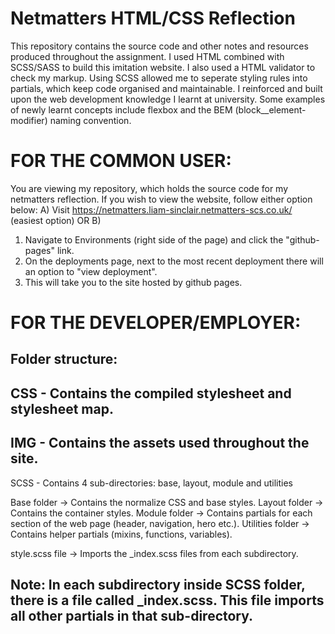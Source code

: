 # Netmatters HTML/CSS Reflection

This repository contains the source code and other notes and resources produced throughout the assignment.
I used HTML combined with SCSS/SASS to build this imitation website. I also used a HTML validator to check my markup.
Using SCSS allowed me to seperate styling rules into partials, which keep code organised and maintainable.
I reinforced and built upon the web development knowledge I learnt at university.
Some examples of newly learnt concepts include flexbox and the BEM (block__element-modifier) naming convention.

# FOR THE COMMON USER:

You are viewing my repository, which holds the source code for my netmatters reflection.
If you wish to view the website, follow either option below:
A) 
Visit https://netmatters.liam-sinclair.netmatters-scs.co.uk/ (easiest option)
OR
B) 
1. Navigate to Environments (right side of the page) and click the "github-pages" link.
2. On the deployments page, next to the most recent deployment there will an option to "view deployment".
3. This will take you to the site hosted by github pages.
   

# FOR THE DEVELOPER/EMPLOYER:

Folder structure:
----------------------------------------------------------------------------------
CSS - Contains the compiled stylesheet and stylesheet map.
----------------------------------------------------------------------------------
IMG - Contains the assets used throughout the site.
----------------------------------------------------------------------------------
SCSS - Contains 4 sub-directories: base, layout, module and utilities

Base folder -> Contains the normalize CSS and base styles.
Layout folder -> Contains the container styles.
Module folder -> Contains partials for each section of the web page (header, navigation, hero etc.).
Utilities folder -> Contains helper partials (mixins, functions, variables).

style.scss file -> Imports the _index.scss files from each subdirectory.

Note: In each subdirectory inside SCSS folder, there is a file called _index.scss. This file imports all other partials in that sub-directory.
----------------------------------------------------------------------------------


